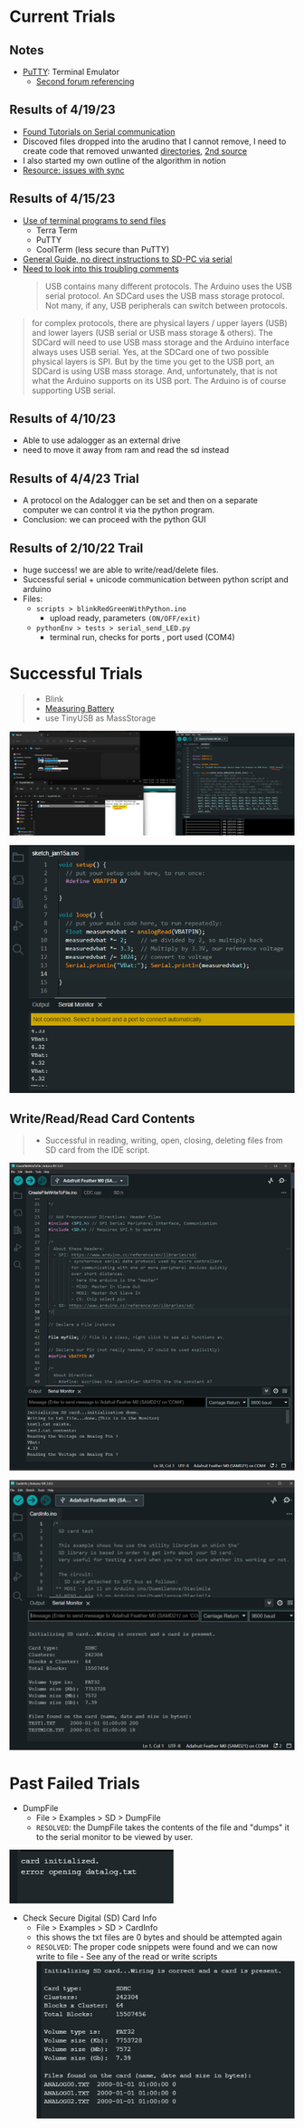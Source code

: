 # Current Trials

## Notes

- [PuTTY](https://www.google.com/url?sa=t&rct=j&q=&esrc=s&source=web&cd=&cad=rja&uact=8&ved=2ahUKEwjQjdHrsa3-AhWiIzQIHc2yALQQFnoECAkQAQ&url=https%3A%2F%2Fen.wikipedia.org%2Fwiki%2FPuTTY&usg=AOvVaw39LhFePT-cKfkd3c-cxIpO): Terminal Emulator
  - [Second forum referencing](https://forum.arduino.cc/t/suggestions-on-how-to-move-a-file-from-sd-card-to-the-pc/146966/16)

## Results of 4/19/23

- [Found Tutorials on Serial communication](https://forum.arduino.cc/t/serial-input-basics-updated/382007)
- Discoved files dropped into the arudino that I cannot remove, I need to create code that removed unwanted [directories](https://forum.arduino.cc/t/create-variable-directory-and-incremetal-files/137615), [2nd source](https://forum.arduino.cc/t/recursive-sd-directory-removal/541936)
- I also started my own outline of the algorithm in notion
- [Resource: issues with sync](https://electronics.stackexchange.com/questions/60675/carrying-out-multiple-synchronous-tasks-with-a-micrcontroller)

## Results of 4/15/23

- [Use of terminal programs to send files](https://forum.arduino.cc/t/send-file-to-microsd-on-arduino-uno-with-micro-sd-shield/103658/4)
  - Terra Term
  - PuTTY
  - CoolTerm (less secure than PuTTY)
- [General Guide, no direct instructions to SD-PC via serial](https://forum.arduino.cc/t/transfer-data-from-sd-card-to-pc-via-serial-transmission-protocol-with-crc/255908/6)
- [Need to look into this troubling comments](https://arduino.stackexchange.com/questions/70668/reading-micro-sd-card-directly-from-pc)
  > USB contains many different protocols. The Arduino uses the USB serial protocol. An SDCard uses the USB mass storage protocol. Not many, if any, USB peripherals can switch between protocols.

> for complex protocols, there are physical layers / upper layers (USB) and lower layers (USB serial or USB mass storage & others). The SDCard will need to use USB mass storage and the Arduino interface always uses USB serial. Yes, at the SDCard one of two possible physical layers is SPI. But by the time you get to the USB port, an SDCard is using USB mass storage. And, unfortunately, that is not what the Arduino supports on its USB port. The Arduino is of course supporting USB serial.

## Results of 4/10/23

- Able to use adalogger as an external drive
- need to move it away from ram and read the sd instead

## Results of 4/4/23 Trial

- A protocol on the Adalogger can be set and then on a separate computer we can control it via the python program.
- Conclusion: we can proceed with the python GUI

## Results of 2/10/22 Trail

- huge success! we are able to write/read/delete files.
- Successful serial + unicode communication between python script and arduino
- Files:
  - `scripts > blinkRedGreenWithPython.ino`
    - upload ready, parameters `(ON/OFF/exit)`
  - `pythonEnv > tests > serial_send_LED.py`
    - terminal run, checks for ports , port used (COM4)

# Successful Trials

> - Blink
> - [Measuring Battery](https://learn.adafruit.com/adafruit-feather-m0-adalogger/power-management)
> - use TinyUSB as MassStorage

![TinyUSB](../images/TinyUSBMassStorageAttempt1.png)

![Output of Measuring Battery](../images/MeasuringBatteryPin7.png)

## Write/Read/Read Card Contents

> - Successful in reading, writing, open, closing, deleting files from SD card from the IDE script.

![Reading out a stored file](../images/SDoutputTestfile.png)

![SD Contents](../images/SDOutput.png)

# Past Failed Trials

- DumpFile
  - File > Examples > SD > DumpFile
  - `RESOLVED`: the DumpFile takes the contents of the file and "dumps" it to the serial monitor to be viewed by user.

![Dumpfile Output](../images/DumpfileOutput.png)

- Check Secure Digital (SD) Card Info
  - File > Examples > SD > CardInfo
  - this shows the txt files are 0 bytes and should be attempted again
  - `RESOLVED`: The proper code snippets were found and we can now write to file - See any of the read or write scripts
    ![Output of SD Card Info](../images/CardInfo1_15_23.png)
